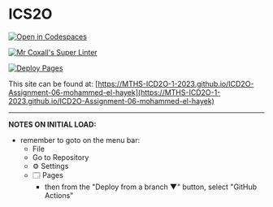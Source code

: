# ICS2O

[![Open in Codespaces](https://classroom.github.com/assets/launch-codespace-7f7980b617ed060a017424585567c406b6ee15c891e84e1186181d67ecf80aa0.svg)](https://classroom.github.com/open-in-codespaces?assignment_repo_id=15120618)

[![Mr Coxall's Super Linter](https://github.com/MTHS-ICD2O-1-2023/ICD2O-Assignment-06-mohammed-el-hayek/workflows/Mr%20Coxall's%20Super%20Linter/badge.svg)](https://github.com/MTHS-ICD2O-1-2023/ICD2O-Assignment-06-mohammed-el-hayek/actions)

[![Deploy Pages](https://github.com/MTHS-ICD2O-1-2023/ICD2O-Assignment-06-mohammed-el-hayek/workflows/Deploy%20Pages/badge.svg)](https://github.com/MTHS-ICD2O-1-2023/ICD2O-Assignment-06-mohammed-el-hayek/actions)

This site can be found at: [https://MTHS-ICD2O-1-2023.github.io/ICD2O-Assignment-06-mohammed-el-hayek](https://MTHS-ICD2O-1-2023.github.io/ICD2O-Assignment-06-mohammed-el-hayek)

---

**NOTES ON INITIAL LOAD:**
- remember to goto on the menu bar:
  - File
  - Go to Repository
  - ⚙ Settings
  - 🗔 Pages
    - then from the "Deploy from a branch ▼" button, select "GitHub Actions"
